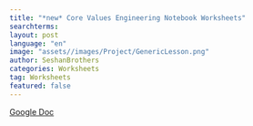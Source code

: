 ```yaml
---
title: "*new* Core Values Engineering Notebook Worksheets"
searchterms:
layout: post
language: "en"
image: "assets//images/Project/GenericLesson.png"
author: SeshanBrothers
categories: Worksheets
tag: Worksheets
featured: false
---
```


<a href="https://docs.google.com/presentation/d/1UwCG_2qLtNK93LlctaljwipYjvi30gDnlu_eWnrB_pU/edit?usp=sharing">Google Doc</a>
